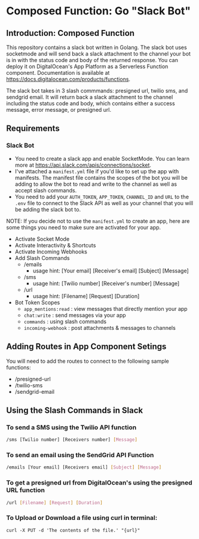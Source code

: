 # Composed Function: Go "Slack Bot"

## Introduction: Composed Function

This repository contains a slack bot written in Golang. The slack bot uses socketmode and will send back a slack attachment to the channel your bot is in with the status code and body of the returned response. You can deploy it on DigitalOcean's App Platform as a Serverless Function component. Documentation is available at https://docs.digitalocean.com/products/functions.

The slack bot takes in 3 slash commmands: presigned url, twilio sms, and sendgrid email. It will return back a slack attachment to the channel including the status code and body, which contains either a success message, error message, or presigned url. 

## Requirements

### Slack Bot

* You need to create a slack app and enable SocketMode. You can learn more at https://api.slack.com/apis/connections/socket. 
* I've attached a `manifest.yml` file if you'd like to set up the app with manifests. The manifest file contains the scopes of the bot you will be adding to allow the bot to read and write to the channel as well as accept slash commands.
* You need to add your `AUTH_TOKEN`, `APP_TOKEN`, `CHANNEL_ID` and `URL` to the `.env` file to connect to the Slack API as well as your channel that you will be adding the slack bot to.

NOTE: If you decide not to use the `manifest.yml` to create an app, here are some things you need to make sure are activated for your app.
- Activate Socket Mode
- Activate Interactivity & Shortcuts
- Activate Incoming Webhooks
- Add Slash Commands
    - /emails
        - usage hint: [Your email] [Receiver's email] [Subject] [Message]
    - /sms
        - usage hint: [Twilio number] [Receiver's number] [Message]
    - /url
        - usage hint: [Filename] [Request] [Duration]
- Bot Token Scopes
    - `app_mentions:read` : view messages that directly mention your app
    - `chat:write` : send messages via your app
    - `commands` : using slash commands
    - `incoming-webhook` : post attachments & messages to channels

## Adding Routes in App Component Setings
You will need to add the routes to connect to the following sample functions:
- /presigned-url
- /twilio-sms
- /sendgrid-email

## Using the Slash Commands in Slack

### To send a SMS using the Twilio API function

```bash
/sms [Twilio number] [Receivers number] [Message]
```

### To send an email using the SendGrid API Function

```bash
/emails [Your email] [Receivers email] [Subject] [Message]
```

### To get a presigned url from DigitalOcean's using the presigned URL function

```bash
/url [Filename] [Request] [Duration]
```

### To Upload or Download a file using curl in terminal:
```
curl -X PUT -d 'The contents of the file.' "{url}"
```
